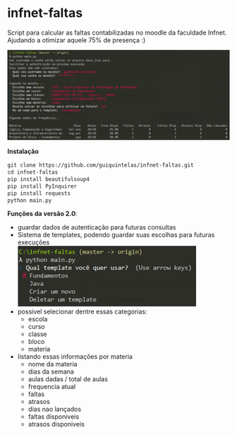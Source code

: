 # infnet-faltas
Script para calcular as faltas contabilizadas no moodle da faculdade Infnet. <br>
Ajudando a otimizar aquele 75% de presença :)

![Test Run](https://github.com/guiquintelas/infnet-faltas/blob/master/static/print.png)

**Instalação**
 
```
git clone https://github.com/guiquintelas/infnet-faltas.git
cd infnet-faltas
pip install beautifulsoup4
pip install PyInquirer
pip install requests
python main.py
```


**Funções da versão 2.0**:
- guardar dados de autenticação para futuras consultas
- Sistema de templates, podendo guardar suas escolhas para futuras execuções<br>
![Test Run](https://github.com/guiquintelas/infnet-faltas/blob/master/static/print_template.png)
- possivel selecionar dentre essas categorias:
  - escola
  - curso
  - classe
  - bloco
  - materia
- listando essas informações por materia
  - nome da materia
  - dias da semana
  - aulas dadas / total de aulas
  - frequencia atual
  - faltas
  - atrasos
  - dias nao lançados
  - faltas disponiveis
  - atrasos disponiveis
  
 
